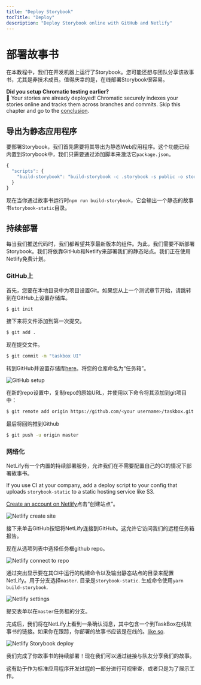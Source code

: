 ```yaml
---
title: "Deploy Storybook"
tocTitle: "Deploy"
description: "Deploy Storybook online with GitHub and Netlify"
---
```


# 部署故事书

在本教程中，我们在开发机器上运行了Storybook。您可能还想与团队分享该故事书，尤其是非技术成员。值得庆幸的是，在线部署Storybook很容易。

<div class="aside">
<strong>Did you setup Chromatic testing earlier?</strong>
<br/>
🎉 Your stories are already deployed! Chromatic securely indexes your stories online and tracks them across branches and commits. Skip this chapter and go to the <a href="/vue/en/conclusion">conclusion</a>.
</div>

## 导出为静态应用程序

要部署Storybook，我们首先需要将其导出为静态Web应用程序。这个功能已经内置到Storybook中，我们只需要通过添加脚本来激活它`package.json`。

```javascript
{
  "scripts": {
    "build-storybook": "build-storybook -c .storybook -s public -o storybook-static"
  }
}
```

现在当你通过故事书运行时`npm run build-storybook`，它会输出一个静态的故事书`storybook-static`目录。

## 持续部署

每当我们推送代码时，我们都希望共享最新版本的组件。为此，我们需要不断部署Storybook。我们将依靠GitHub和Netlify来部署我们的静态站点。我们正在使用Netlify免费计划。

### GitHub上

首先，您要在本地目录中为项目设置Git。如果您从上一个测试章节开始，请跳转到在GitHub上设置存储库。

```bash
$ git init
```

接下来将文件添加到第一次提交。

```bash
$ git add .
```

现在提交文件。

```bash
$ git commit -m "taskbox UI"
```

转到GitHub并设置存储库[here](https://github.com/new)。将您的仓库命名为“任务箱”。

![GitHub setup](/github-create-taskbox.png)

在新的repo设置中，复制repo的原始URL，并使用以下命令将其添加到git项目中：

```bash
$ git remote add origin https://github.com/<your username>/taskbox.git
```

最后将回购推到Github

```bash
$ git push -u origin master
```

### 网络化

NetLify有一个内置的持续部署服务，允许我们在不需要配置自己的CI的情况下部署故事书。

<div class="aside">
If you use CI at your company, add a deploy script to your config that uploads <code>storybook-static</code> to a static hosting service like S3.
</div>

[Create an account on Netlify](https://app.netlify.com/start)点击“创建站点”。

![Netlify create site](/netlify-create-site.png)

接下来单击GitHub按钮将NetLify连接到GitHub。这允许它访问我们的远程任务箱报告。

现在从选项列表中选择任务框github repo。

![Netlify connect to repo](/netlify-account-picker.png)

通过突出显示要在其CI中运行的构建命令以及输出静态站点的目录来配置NetLify。用于分支选择`master`. 目录是`storybook-static`. 生成命令使用`yarn build-storybook`.

![Netlify settings](/netlify-settings.png)

提交表单以在`master`任务框的分支。

完成后，我们将在NetLify上看到一条确认消息，其中包含一个到TaskBox在线故事书的链接。如果你在跟踪，你部署的故事书应该是在线的。[like so](https://clever-banach-415c03.netlify.com/).

![Netlify Storybook deploy](/netlify-storybook-deploy.png)

我们完成了你故事书的持续部署！现在我们可以通过链接与队友分享我们的故事。

这有助于作为标准应用程序开发过程的一部分进行可视审查，或者只是为了展示工作。
